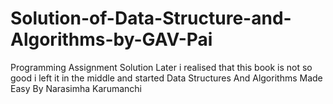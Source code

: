 # Solution-of-Data-Structure-and-Algorithms-by-GAV-Pai
Programming Assignment Solution
Later i realised that this book is not so good i left it in the middle and started 
Data Structures And Algorithms Made Easy By Narasimha Karumanchi
